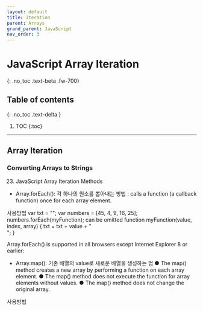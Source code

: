 ```yaml
---
layout: default
title: Iteration
parent: Arrays
grand_parent: JavaScript
nav_order: 3
---
```


# JavaScript Array Iteration
{: .no_toc .text-beta .fw-700}

## Table of contents
{: .no_toc .text-delta }

1. TOC
{:toc}

---

## Array Iteration

### Converting Arrays to Strings

23. JavaScript Array Iteration Methods
* Array.forEach(): 각 하나의 원소를 뽑아내는 방법
: calls a function (a callback function) once for each array element.

사용방법
	var txt = "";
	var numbers = [45, 4, 9, 16, 25];
	numbers.forEach(myFunction);
			       can be omitted
	function myFunction(value, index, array) {
	  txt = txt + value + "<br>";
	}

Array.forEach() is supported in all browsers except Internet Explorer 8 or earlier:

* Array.map(): 기존 배열의 value로 새로운 배열을 생성하는 법
● The map() method creates a new array by performing a function on each array element.
● The map() method does not execute the function for array elements without values.
● The map() method does not change the original array.

사용방법 
	<script>
	var numbers1 = [45, 4, 9, 16, 25];
	var numbers2 = numbers1.map(myFunction);		//[90,8,18,32,50]

	document.getElementById("demo").innerHTML = numbers2;
			       can be omitted
	function myFunction(value, index, array) {
	  return value * 2;
	}
	</script>
Array.map() is supported in all browsers except Internet Explorer 8 or earlier.
 
* Array.filter(): 시험에 통과한 value만 새로운 배열의 value로 넣는방법
creates a new array with array elements that passes a test.

사용방법
	var numbers = [45, 4, 9, 16, 25];
	var over18 = numbers.filter(myFunction);
			       can be omitted
	function myFunction(value, index, array) {
	  return value > 18;
	}
Array.filter() is supported in all browsers except Internet Explorer 8 or earlier.

* Array.reduce() : function on each array element to produce (reduce it to) a single value
The reduce() method works from left-to-right in the array.

The reduce() method does not reduce the original array.

var numbers1 = [45, 4, 9, 16, 25];
var sum = numbers1.reduce(myFunction);
		   첫 번째값, 나머지값, 번호, 전체배열
function myFunction(total, value, index, array) {
	return total + value;
}

The reduce() method can accept an initial value:
var sum = numbers1.reduce(myFunction, 100); - 그럼 전체 더한거에서 100추가

* Array.reduceRight()
-reduce()와 모두 같은데 그저 첫 번째 값과 나머지값의 순서가 거꾸로 간다(right to left)

* Array.every() : check if all array values pass a test.

var numbers = [45, 4, 9, 16, 25];
var allOver18 = numbers.every(myFunction); //allOver18 = false
			  생략가능  
function myFunction(value, index, array) {
  return value > 18;
}

* Array.some() : check if some array values pass a test.
- every()는 모두 참이여야 true지만 이거는 하나라도 참이면 true
* Array.indexOf() : 배열 안 원소의 번호 찾기

var fruits = ["Apple", "Orange", "Apple", "Mango"];
var a = fruits.indexOf("Apple");	//a = 0

syntax: array.indexOf(item, start)
	start is optional

* Array.lastIndexOf()
거꾸로 세는건데 jhonna 햇갈림 ㅠ;; - 쓰지마셈

* Array.find():  returns the value of the first array element that passes a test function.
- 처음으로 통과된 value만 추출됨

var numbers = [4, 9, 16, 25, 29];
var first = numbers.find(myFunction);  //first = 25

function myFunction(value, index, array) {
  return value > 18;
}

* Array.findIndex(): returns the index of the first array element that passes a test function.
- 처음으로 통과된 value의 index만 추출

Most of them are supported in all browsers except Internet Explorer 8 or earlier.
